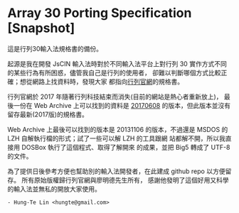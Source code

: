 # Array 30 Porting Specification [Snapshot]

這是行列30輸入法規格書的備份。

起源是我在開發 JsCIN 輸入法時對於不同輸入法平台上對行列 30
實作方式不同的某些行為有所困惑，儘管我自己是行列的使用者，
卻難以判斷哪個方式比較正確；想從網路上找資料時，發現大家
都指向[行列官網](https://www.array.com.tw/)的規格書。

行列官網於 2017 年隨著行列科技結束而消失(目前的網站是熱心者重新放上)，
最後一份在 Web Archive 上可以找到的資料是
[20170608](https://web.archive.org/web/20170608062651/www.array.com.tw)
的版本，但此版本並沒有留存最新(2017版)的規格書。

Web Archive 上最後可以找到的版本是 20131106 的版本，不過還是
MSDOS 的 LZH 自解執行檔的形式；試了一些可以解 LZH 的工具跟網
站都解不開，所以我直接用 DOSBox 執行了這個程式、取得了解開來
的成果，並把 Big5 轉成了 UTF-8 的文件。

為了提供日後參考方便也幫助別的輸入法開發者，在此建成 github
repo 以方便留存。 所有原始版權歸行列官網與廖明德先生所有，
感謝他發明了這個好用又科學的輸入法並無私的開放大家使用。

    - Hung-Te Lin <hungte@gmail.com>

